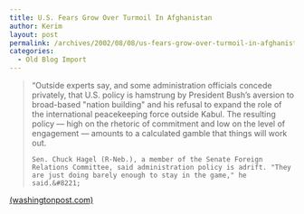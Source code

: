 ```yaml
---
title: U.S. Fears Grow Over Turmoil In Afghanistan
author: Kerim
layout: post
permalink: /archives/2002/08/08/us-fears-grow-over-turmoil-in-afghanistan/
categories:
  - Old Blog Import
---
```


>   &#8220;Outside experts say, and some administration officials concede privately, that U.S. policy is hamstrung by President Bush&#8217;s aversion to broad-based "nation building" and his refusal to expand the role of the international peacekeeping force outside Kabul. The resulting policy &#8212; high on the rhetoric of commitment and low on the level of engagement &#8212; amounts to a calculated gamble that things will work out. 
>   
>   
>     Sen. Chuck Hagel (R-Neb.), a member of the Senate Foreign Relations Committee, said administration policy is adrift. "They are just doing barely enough to stay in the game," he said.&#8221;
>   


<a href="http://www.washingtonpost.com/wp-dyn/articles/A57194-2002Aug7.html" onclick="_gaq.push(['_trackEvent', 'outbound-article', 'http://www.washingtonpost.com/wp-dyn/articles/A57194-2002Aug7.html', '(washingtonpost.com)']);" >(washingtonpost.com)</a>

